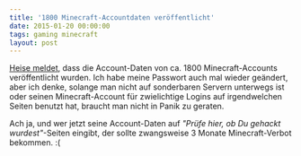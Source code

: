 ```yaml
---
title: '1800 Minecraft-Accountdaten veröffentlicht'
date: 2015-01-20 00:00:00 
tags: gaming minecraft
layout: post
---
```

[Heise meldet][0], dass die Account-Daten von ca. 1800 Minecraft-Accounts veröffentlicht wurden. Ich habe meine Passwort auch mal wieder geändert, aber ich denke, solange man nicht auf sonderbaren Servern unterwegs ist oder seinen Minecraft-Account für zwielichtige Logins auf irgendwelchen Seiten benutzt hat, braucht man nicht in Panik zu geraten.

Ach ja, und wer jetzt seine Account-Daten auf *"Prüfe hier, ob Du gehackt wurdest"*-Seiten eingibt, der sollte zwangsweise 3 Monate Minecraft-Verbot bekommen. :(

[0]: http://www.heise.de/newsticker/meldung/1800-Minecraft-Accounts-kompromittiert-2520192.html

